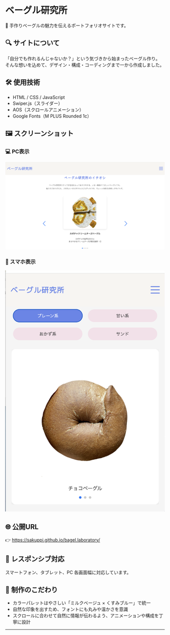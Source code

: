 # ベーグル研究所

🥯 手作りベーグルの魅力を伝えるポートフォリオサイトです。

## 🔍 サイトについて

「自分でも作れるんじゃないか？」という気づきから始まったベーグル作り。  
そんな想いを込めて、デザイン・構成・コーディングまで一から作成しました。

## 🛠 使用技術

- HTML / CSS / JavaScript
- Swiper.js（スライダー）
- AOS（スクロールアニメーション）
- Google Fonts（M PLUS Rounded 1c）

## 🖼 スクリーンショット

### 💻 PC表示
![PC表示](./screenshot1.png)

### 📱 スマホ表示
![スマホ表示](./screenshot2.png)

## 🌐 公開URL

👉 https://sakuppi.github.io/bagel.laboratory/

## 📱 レスポンシブ対応

スマートフォン、タブレット、PC 各画面幅に対応しています。

## 📝 制作のこだわり

- カラーパレットはやさしい「ミルクベージュ × くすみブルー」で統一
- 自然な印象を出すため、フォントにも丸みや温かさを意識
- スクロールに合わせて自然に情報が伝わるよう、アニメーションや構成を丁寧に設計
---
